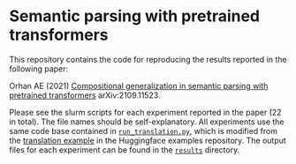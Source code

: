 # Semantic parsing with pretrained transformers

This repository contains the code for reproducing the results reported in the following paper:

Orhan AE (2021) [Compositional generalization in semantic parsing with pretrained transformers](https://arxiv.org/abs/2109.11523) arXiv:2109.11523.

Please see the slurm scripts for each experiment reported in the paper (22 in total). The file names should be self-explanatory. All experiments use the same code base contained in [`run_translation.py`](https://github.com/eminorhan/parsing-transformers/blob/master/run_translation.py), which is modified from the [translation example](https://github.com/huggingface/transformers/tree/master/examples/pytorch/translation) in the Huggingface examples repository. The output files for each experiment can be found in the [`results`](https://github.com/eminorhan/parsing-transformers/tree/master/results) directory. 

